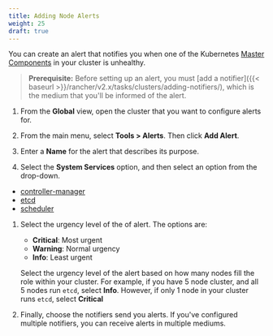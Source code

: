 ```yaml
---
title: Adding Node Alerts
weight: 25
draft: true
---
```


You can create an alert that notifies you when one of the Kubernetes [Master Components](https://kubernetes.io/docs/concepts/overview/components/#master-components) in your cluster is unhealthy.

>**Prerequisite:** Before setting up an alert, you must [add a notifier]({{< baseurl >}}/rancher/v2.x/tasks/clusters/adding-notifiers/), which is the medium that you'll be informed of the alert.

1. From the **Global** view, open the cluster that you want to configure alerts for.

1. From the main menu, select **Tools > Alerts**. Then click **Add Alert**.

1. Enter a **Name** for the alert that describes its purpose.

1. Select the **System Services** option, and then select an option from the drop-down.

  - [controller-manager](https://kubernetes.io/docs/concepts/overview/components/#kube-controller-manager)
  - [etcd](https://kubernetes.io/docs/concepts/overview/components/#etcd)
  - [scheduler](https://kubernetes.io/docs/concepts/overview/components/#kube-scheduler)

1. Select the urgency level of the of alert. The options are:

    - **Critical**: Most urgent
    - **Warning**: Normal urgency
    - **Info**: Least urgent

    Select the urgency level of the alert based on how many nodes fill the role within your cluster. For example, if you have 5 node cluster, and all 5 nodes run `etcd`, select **Info**. However, if only 1 node in your cluster runs `etcd`, select **Critical**

1. Finally, choose the notifiers send you alerts. If you've configured multiple notifiers, you can receive alerts in multiple mediums.